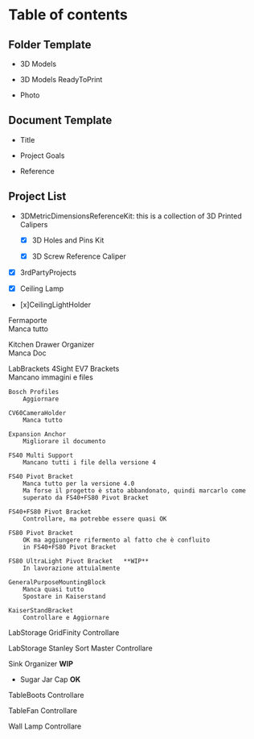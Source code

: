# Table of contents

## Folder Template

- 3D Models

- 3D Models ReadyToPrint

- Photo


## Document Template

- Title

- Project Goals

- Reference


## Project List

- 3DMetricDimensionsReferenceKit: this is a collection of 3D Printed Calipers

  - [x] 3D Holes and Pins Kit

  - [x] 3D Screw Reference Caliper
	
- [x] 3rdPartyProjects							
	
- [x] Ceiling Lamp								
	
- [x]CeilingLightHolder											
	

Fermaporte												
	Manca tutto

Kitchen Drawer Organizer								
	Manca Doc

LabBrackets
	4Sight EV7 Brackets									
		Mancano immagini e files	
		
	Bosch Profiles										
		Aggiornare
		
	CV60CameraHolder
		Manca tutto 		
		
	Expansion Anchor
		Migliorare il documento	
		
	FS40 Multi Support	
		Mancano tutti i file della versione 4	
		
	FS40 Pivot Bracket
		Manca tutto per la versione 4.0
		Ma forse il progetto è stato abbandonato, quindi marcarlo come 
		superato da FS40+FS80 Pivot Bracket	
		
	FS40+FS80 Pivot Bracket
		Controllare, ma potrebbe essere quasi OK		
		
	FS80 Pivot Bracket
		OK ma aggiungere rifermento al fatto che è confluito 
		in FS40+FS80 Pivot Bracket	
		
	FS80 UltraLight Pivot Bracket	**WIP**
		In lavorazione attuìalmente		
		
	GeneralPurposeMountingBlock
		Manca quasi tutto
		Spostare in Kaiserstand		
		
	KaiserStandBracket
		Controllare e Aggiornare
	
LabStorage GridFinity
	Controllare
	
LabStorage Stanley Sort Master
	Controllare
	
Sink Organizer
	**WIP**
	
 - Sugar Jar Cap	**OK**

TableBoots
	Controllare
	
TableFan
	Controllare
	
Wall Lamp
	Controllare
	

	